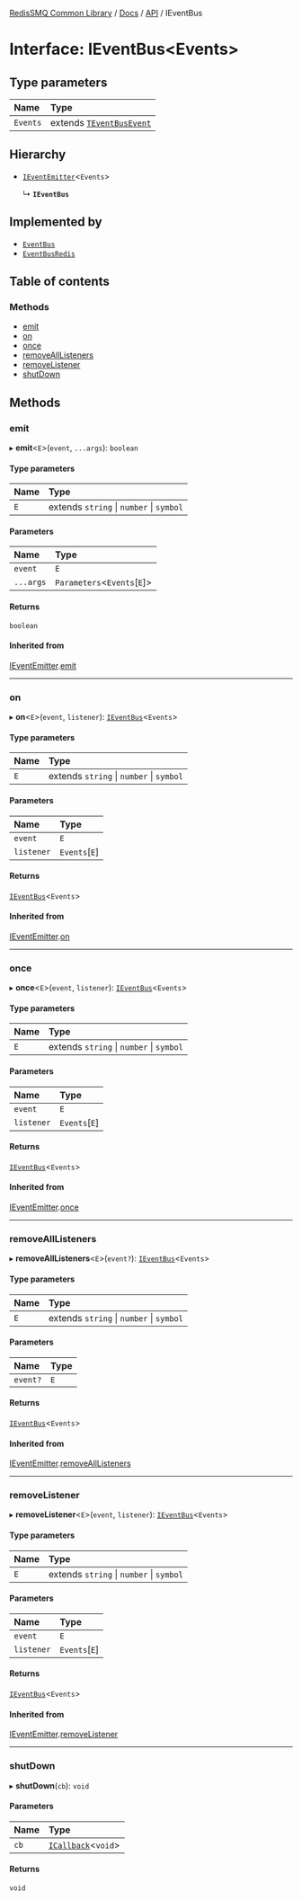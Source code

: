 [RedisSMQ Common Library](../../../README.md) / [Docs](../../README.md) / [API](../README.md) / IEventBus

# Interface: IEventBus\<Events\>

## Type parameters

| Name | Type |
| :------ | :------ |
| `Events` | extends [`TEventBusEvent`](../README.md#teventbusevent) |

## Hierarchy

- [`IEventEmitter`](IEventEmitter.md)\<`Events`\>

  ↳ **`IEventBus`**

## Implemented by

- [`EventBus`](../classes/EventBus.md)
- [`EventBusRedis`](../classes/EventBusRedis.md)

## Table of contents

### Methods

- [emit](IEventBus.md#emit)
- [on](IEventBus.md#on)
- [once](IEventBus.md#once)
- [removeAllListeners](IEventBus.md#removealllisteners)
- [removeListener](IEventBus.md#removelistener)
- [shutDown](IEventBus.md#shutdown)

## Methods

### emit

▸ **emit**\<`E`\>(`event`, `...args`): `boolean`

#### Type parameters

| Name | Type |
| :------ | :------ |
| `E` | extends `string` \| `number` \| `symbol` |

#### Parameters

| Name | Type |
| :------ | :------ |
| `event` | `E` |
| `...args` | `Parameters`\<`Events`[`E`]\> |

#### Returns

`boolean`

#### Inherited from

[IEventEmitter](IEventEmitter.md).[emit](IEventEmitter.md#emit)

___

### on

▸ **on**\<`E`\>(`event`, `listener`): [`IEventBus`](IEventBus.md)\<`Events`\>

#### Type parameters

| Name | Type |
| :------ | :------ |
| `E` | extends `string` \| `number` \| `symbol` |

#### Parameters

| Name | Type |
| :------ | :------ |
| `event` | `E` |
| `listener` | `Events`[`E`] |

#### Returns

[`IEventBus`](IEventBus.md)\<`Events`\>

#### Inherited from

[IEventEmitter](IEventEmitter.md).[on](IEventEmitter.md#on)

___

### once

▸ **once**\<`E`\>(`event`, `listener`): [`IEventBus`](IEventBus.md)\<`Events`\>

#### Type parameters

| Name | Type |
| :------ | :------ |
| `E` | extends `string` \| `number` \| `symbol` |

#### Parameters

| Name | Type |
| :------ | :------ |
| `event` | `E` |
| `listener` | `Events`[`E`] |

#### Returns

[`IEventBus`](IEventBus.md)\<`Events`\>

#### Inherited from

[IEventEmitter](IEventEmitter.md).[once](IEventEmitter.md#once)

___

### removeAllListeners

▸ **removeAllListeners**\<`E`\>(`event?`): [`IEventBus`](IEventBus.md)\<`Events`\>

#### Type parameters

| Name | Type |
| :------ | :------ |
| `E` | extends `string` \| `number` \| `symbol` |

#### Parameters

| Name | Type |
| :------ | :------ |
| `event?` | `E` |

#### Returns

[`IEventBus`](IEventBus.md)\<`Events`\>

#### Inherited from

[IEventEmitter](IEventEmitter.md).[removeAllListeners](IEventEmitter.md#removealllisteners)

___

### removeListener

▸ **removeListener**\<`E`\>(`event`, `listener`): [`IEventBus`](IEventBus.md)\<`Events`\>

#### Type parameters

| Name | Type |
| :------ | :------ |
| `E` | extends `string` \| `number` \| `symbol` |

#### Parameters

| Name | Type |
| :------ | :------ |
| `event` | `E` |
| `listener` | `Events`[`E`] |

#### Returns

[`IEventBus`](IEventBus.md)\<`Events`\>

#### Inherited from

[IEventEmitter](IEventEmitter.md).[removeListener](IEventEmitter.md#removelistener)

___

### shutDown

▸ **shutDown**(`cb`): `void`

#### Parameters

| Name | Type |
| :------ | :------ |
| `cb` | [`ICallback`](ICallback.md)\<`void`\> |

#### Returns

`void`
